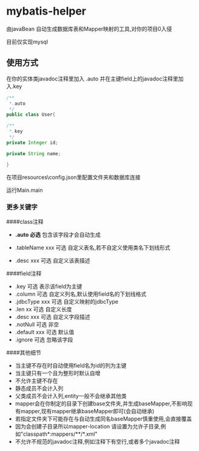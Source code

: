 # mybatis-helper

由javaBean 自动生成数据库表和Mapper映射的工具,对你的项目0入侵

目前仅实现mysql

## 使用方式

在你的实体类javadoc注释里加入 .auto 并在主键field上的javadoc注释里加入.key
```java
/**
 *.auto
 */
public class User{

/**
 *.key
 */
private Integer id;

private String name;

}
```

在项目resources\config.json里配置文件夹和数据库连接

运行Main.main

### 更多关键字
####class注释

- **.auto 必选** 包含该字段才会自动生成

- .tableName xxx 可选 自定义表名,若不自定义使用类名下划线形式

- .desc xxx 可选 自定义该表描述

####field注释
- .key 可选 表示该field为主键
- .column 可选 自定义列名,默认使用field名的下划线格式
- .jdbcType xxx 可选 自定义映射的jdbcType
- .len xx 可选 自定义长度
- .desc xxx 可选 自定义字段描述
- .notNull 可选 非空
- .default xxx 可选 默认值
- .ignore 可选 忽略该字段

####其他细节
- 当主键不存在时自动使用field名为id的列为主键
- 当主键只有一个且为整形时默认自增
- 不允许主键不存在
- 静态成员不会计入列
- 父类成员不会计入列,entity一般不会继承其他类
- mapper会在你制定的目录下创建base文件夹,并生成baseMapper,不影响现有mapper,现有mapper继承baseMapper即可(会自动继承)
- 若指定文件夹下可能存在与自动生成同名baseMapper慎重使用,会直接覆盖
- 因为会创建子目录所以mapper-location 请设置为允许子目录,例如"classpath\*:mappers/\*\*/\*.xml"
- 不允许不规范的javadoc注释,例如注释下有空行,或者多个javadoc注释




